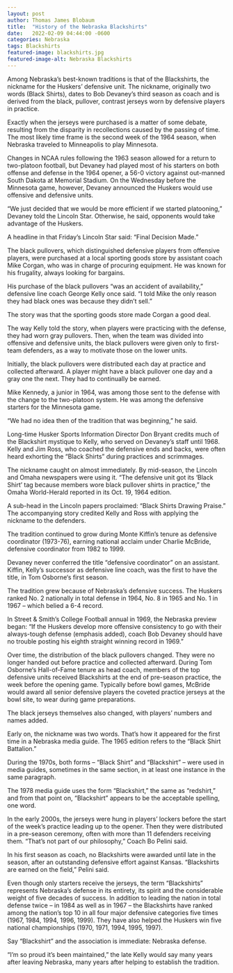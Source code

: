 ```yaml
---
layout: post
author: Thomas James Blobaum 
title:  "History of the Nebraska Blackshirts"
date:   2022-02-09 04:44:00 -0600
categories: Nebraska 
tags: Blackshirts 
featured-image: blackshirts.jpg
featured-image-alt: Nebraska Blackshirts 
---
```

Among Nebraska’s best-known traditions is that of the Blackshirts, the nickname for the Huskers’ defensive unit. The nickname, originally two words (Black Shirts), dates to Bob Devaney’s third season as coach and is derived from the black, pullover, contrast jerseys worn by defensive players in practice.

Exactly when the jerseys were purchased is a matter of some debate, resulting from the disparity in recollections caused by the passing of time. The most likely time frame is the second week of the 1964 season, when Nebraska traveled to Minneapolis to play Minnesota.

Changes in NCAA rules following the 1963 season allowed for a return to two-platoon football, but Devaney had played most of his starters on both offense and defense in the 1964 opener, a 56-0 victory against out-manned South Dakota at Memorial Stadium. On the Wednesday before the Minnesota game, however, Devaney announced the Huskers would use offensive and defensive units.

“We just decided that we would be more efficient if we started platooning,” Devaney told the Lincoln Star. Otherwise, he said, opponents would take advantage of the Huskers.

A headline in that Friday’s Lincoln Star said: “Final Decision Made.”

The black pullovers, which distinguished defensive players from offensive players, were purchased at a local sporting goods store by assistant coach Mike Corgan, who was in charge of procuring equipment. He was known for his frugality, always looking for bargains.

His purchase of the black pullovers “was an accident of availability,” defensive line coach George Kelly once said. “I told Mike the only reason they had black ones was because they didn’t sell.”

The story was that the sporting goods store made Corgan a good deal.

The way Kelly told the story, when players were practicing with the defense, they had worn gray pullovers. Then, when the team was divided into offensive and defensive units, the black pullovers were given only to first-team defenders, as a way to motivate those on the lower units.

Initially, the black pullovers were distributed each day at practice and collected afterward. A player might have a black pullover one day and a gray one the next. They had to continually be earned.

Mike Kennedy, a junior in 1964, was among those sent to the defense with the change to the two-platoon system. He was among the defensive starters for the Minnesota game.

“We had no idea then of the tradition that was beginning,” he said.

Long-time Husker Sports Information Director Don Bryant credits much of the Blackshirt mystique to Kelly, who served on Devaney’s staff until 1968. Kelly and Jim Ross, who coached the defensive ends and backs, were often heard exhorting the “Black Shirts” during practices and scrimmages.

The nickname caught on almost immediately. By mid-season, the Lincoln and Omaha newspapers were using it. “The defensive unit got its ‘Black Shirt’ tag because members wore black pullover shirts in practice,” the Omaha World-Herald reported in its Oct. 19, 1964 edition.

A sub-head in the Lincoln papers proclaimed: “Black Shirts Drawing Praise.” The accompanying story credited Kelly and Ross with applying the nickname to the defenders.

The tradition continued to grow during Monte Kiffin’s tenure as defensive coordinator (1973-76), earning national acclaim under Charlie McBride, defensive coordinator from 1982 to 1999.

Devaney never conferred the title “defensive coordinator” on an assistant. Kiffin, Kelly’s successor as defensive line coach, was the first to have the title, in Tom Osborne‘s first season.

The tradition grew because of Nebraska’s defensive success. The Huskers ranked No. 2 nationally in total defense in 1964, No. 8 in 1965 and No. 1 in 1967 – which belied a 6-4 record.

In Street & Smith’s College Football annual in 1969, the Nebraska preview began: “If the Huskers develop more offensive consistency to go with their always-tough defense (emphasis added), coach Bob Devaney should have no trouble posting his eighth straight winning record in 1969.”

Over time, the distribution of the black pullovers changed. They were no longer handed out before practice and collected afterward. During Tom Osborne‘s Hall-of-Fame tenure as head coach, members of the top defensive units received Blackshirts at the end of pre-season practice, the week before the opening game. Typically before bowl games, McBride would award all senior defensive players the coveted practice jerseys at the bowl site, to wear during game preparations.

The black jerseys themselves also changed, with players’ numbers and names added.

Early on, the nickname was two words. That’s how it appeared for the first time in a Nebraska media guide. The 1965 edition refers to the “Black Shirt Battalion.”

During the 1970s, both forms – “Black Shirt” and “Blackshirt” – were used in media guides, sometimes in the same section, in at least one instance in the same paragraph.

The 1978 media guide uses the form “Blackshirt,” the same as “redshirt,” and from that point on, “Blackshirt” appears to be the acceptable spelling, one word.

In the early 2000s, the jerseys were hung in players’ lockers before the start of the week’s practice leading up to the opener. Then they were distributed in a pre-season ceremony, often with more than 11 defenders receiving them. “That’s not part of our philosophy,” Coach Bo Pelini said.

In his first season as coach, no Blackshirts were awarded until late in the season, after an outstanding defensive effort against Kansas. “Blackshirts are earned on the field,” Pelini said.

Even though only starters receive the jerseys, the term “Blackshirts” represents Nebraska’s defense in its entirety, its spirit and the considerable weight of five decades of success. In addition to leading the nation in total defense twice – in 1984 as well as in 1967 – the Blackshirts have ranked among the nation’s top 10 in all four major defensive categories five times (1967, 1984, 1994, 1996, 1999). They have also helped the Huskers win five national championships (1970, 1971, 1994, 1995, 1997).

Say “Blackshirt” and the association is immediate: Nebraska defense.

“I’m so proud it’s been maintained,” the late Kelly would say many years after leaving Nebraska, many years after helping to establish the tradition.

